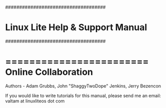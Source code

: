 ####################################
# Linux Lite Help & Support Manual #
####################################

========================
  Online Collaboration 
========================

Authors - Adam Grubbs, John "ShaggyTwoDope" Jenkins, Jerry Bezencon

If you would like to write tutorials for this manual,
please send me an email: valtam at linuxliteos dot com